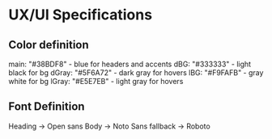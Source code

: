 # UX/UI Specifications

## Color definition

main: "#38BDF8" - blue for headers and accents
dBG: "#333333" - light black for bg
dGray: "#5F6A72" - dark gray for hovers
lBG: "#F9FAFB" - gray white for bg
lGray: "#E5E7EB" - light gray for hovers

## Font Definition

Heading -> Open sans
Body -> Noto Sans
fallback -> Roboto
